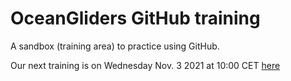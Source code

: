 # OceanGliders GitHub training

A sandbox (training area) to practice using GitHub.

Our next training is on Wednesday Nov. 3 2021 at 10:00 CET [here](https://github.com/OceanGlidersCommunity/LearningGitHub/blob/main/training_session_03.md)
